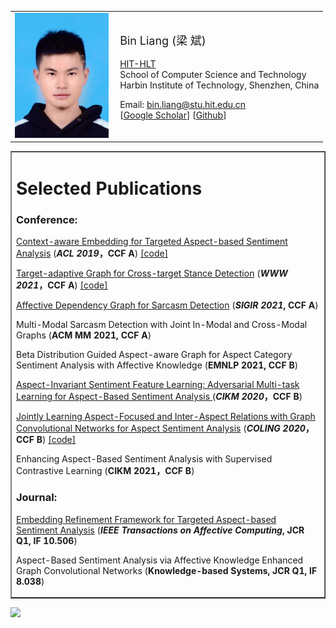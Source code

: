 <table class="imgtable"><tr><td>
<a href="./"><img src="./binliang.jpeg" alt="" height="200px" /></a>&nbsp;</td>
<td align="left"><p><font size="4">Bin Liang (梁 斌)</font><br />
<br />
<a href="http://www.hitsz-hlt.com/">HIT-HLT</a><br />
 School of Computer Science and Technology
 <br />
 Harbin Institute of Technology, Shenzhen, China
 

Email: bin.liang@stu.hit.edu.cn <br />
[<a class="p1" href="https://scholar.google.com/citations?user=djpQeLEAAAAJ&hl=zh-CN&authuser=1" target="_blank">Google Scholar</a>] [<a class="p2" href="https://github.com/BinLiang-NLP" target="_blank">Github</a>]</p>
</td></tr></table>


<table border="1">
  <tr>
    <td width="100%">
      <h1>Selected Publications</h1>
      <h3><b>Conference:</b></h3>
      <p><a href="https://aclanthology.org/P19-1462.pdf">Context-aware Embedding for Targeted Aspect-based Sentiment Analysis</a> (<b><i>ACL 2019</i>，CCF A</b>) <a href="https://github.com/BinLiang-NLP/CAER-TABSA">[code]</a></p>
      <p><a href="https://dl.acm.org/doi/abs/10.1145/3442381.3449790">Target-adaptive Graph for Cross-target Stance Detection</a> (<b><i>WWW 2021</i>，CCF A</b>) <a href="https://github.com/BinLiang-NLP/TPDG">[code]</a></p>
      <p><a href="http://wrap.warwick.ac.uk/153596/7/WRAP-affective-dependency-graph-sarcasm-detection-Gui-2021.pdf">Affective Dependency Graph for Sarcasm Detection</a> (<b><i>SIGIR 2021</i>, CCF A</b>)</p>
      <p>Multi-Modal Sarcasm Detection with Joint In-Modal and Cross-Modal Graphs (<b>ACM MM 2021, CCF A</b>)</p>
      <p>Beta Distribution Guided Aspect-aware Graph for Aspect Category Sentiment Analysis with Affective Knowledge (<b>EMNLP 2021, CCF B</b>)</p>
      <p><a href="https://dl.acm.org/doi/10.1145/3340531.3411868">Aspect-Invariant Sentiment Feature Learning: Adversarial Multi-task Learning for Aspect-Based Sentiment Analysis </a> (<b><i>CIKM 2020</i>，CCF B</b>)</p>
      <p><a href="https://www.aclweb.org/anthology/2020.coling-main.13/">Jointly Learning Aspect-Focused and Inter-Aspect Relations with Graph Convolutional Networks for Aspect Sentiment Analysis</a> (<b><i>COLING 2020</i>，CCF B</b>) <a href="https://github.com/BinLiang-NLP/InterGCN-ABSA">[code]</a></p>
      <p>Enhancing Aspect-Based Sentiment Analysis with Supervised Contrastive Learning (<b>CIKM 2021，CCF B</b>)</p>
      <h3><b>Journal:</b></h3>
      <p><a href="https://ieeexplore.ieee.org/document/9397340">Embedding Refinement Framework for Targeted Aspect-based Sentiment Analysis</a> (<b><i>IEEE Transactions on Affective Computing</i>, JCR Q1, IF 10.506</b>)</p>
      <p>Aspect-Based Sentiment Analysis via Affective Knowledge Enhanced Graph Convolutional Networks (<b>Knowledge-based Systems, JCR Q1, IF 8.038</b>)</p>
    </td>
  </tr>
</table>

<body><a href="https://clustrmaps.com/site/1bk2o"  title="Visit tracker"><img src="//www.clustrmaps.com/map_v2.png?d=i4DNhWOIK9RnvpW3FT3L0ObAof0aCZxFdc-nRpZwpJw&cl=ffffff" /></a></body>
